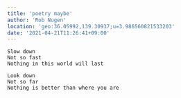 ```yaml
---
title: 'poetry maybe'
author: 'Rob Nugen'
location: 'geo:36.05992,139.30937;u=3.986560821533203'
date: '2021-04-21T11:26:41+09:00'
---
```


    Slow down
    Not so fast
    Nothing in this world will last
    
    Look down
    Not so far
    Nothing is better than where you are
